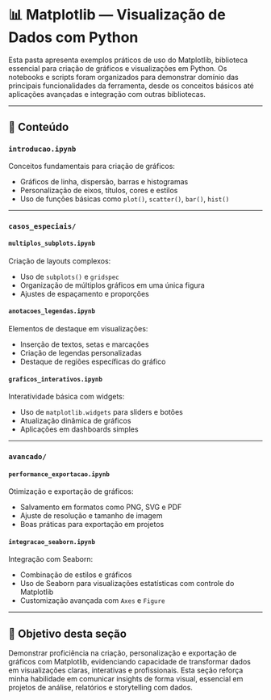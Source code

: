 # 📊 Matplotlib — Visualização de Dados com Python

Esta pasta apresenta exemplos práticos de uso do Matplotlib, biblioteca essencial para criação de gráficos e visualizações em Python. Os notebooks e scripts foram organizados para demonstrar domínio das principais funcionalidades da ferramenta, desde os conceitos básicos até aplicações avançadas e integração com outras bibliotecas.

---

## 🧠 Conteúdo

### `introducao.ipynb`
Conceitos fundamentais para criação de gráficos:

- Gráficos de linha, dispersão, barras e histogramas  
- Personalização de eixos, títulos, cores e estilos  
- Uso de funções básicas como `plot()`, `scatter()`, `bar()`, `hist()`  

---

### `casos_especiais/`

#### `multiplos_subplots.ipynb`
Criação de layouts complexos:

- Uso de `subplots()` e `gridspec`  
- Organização de múltiplos gráficos em uma única figura  
- Ajustes de espaçamento e proporções  

#### `anotacoes_legendas.ipynb`
Elementos de destaque em visualizações:

- Inserção de textos, setas e marcações  
- Criação de legendas personalizadas  
- Destaque de regiões específicas do gráfico  

#### `graficos_interativos.ipynb`
Interatividade básica com widgets:

- Uso de `matplotlib.widgets` para sliders e botões  
- Atualização dinâmica de gráficos  
- Aplicações em dashboards simples  

---

### `avancado/`

#### `performance_exportacao.ipynb`
Otimização e exportação de gráficos:

- Salvamento em formatos como PNG, SVG e PDF  
- Ajuste de resolução e tamanho de imagem  
- Boas práticas para exportação em projetos  

#### `integracao_seaborn.ipynb`
Integração com Seaborn:

- Combinação de estilos e gráficos  
- Uso de Seaborn para visualizações estatísticas com controle do Matplotlib  
- Customização avançada com `Axes` e `Figure`  

---

## 🎯 Objetivo desta seção

Demonstrar proficiência na criação, personalização e exportação de gráficos com Matplotlib, evidenciando capacidade de transformar dados em visualizações claras, interativas e profissionais. Esta seção reforça minha habilidade em comunicar insights de forma visual, essencial em projetos de análise, relatórios e storytelling com dados.

